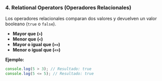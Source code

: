 
### 4. Relational Operators (Operadores Relacionales)

Los operadores relacionales comparan dos valores y devuelven un valor booleano (`true` o `false`).

- **Mayor que (`>`)**
- **Menor que (`<`)**
- **Mayor o igual que (`>=`)**
- **Menor o igual que (`<=`)**

**Ejemplo:**

```js
console.log(5 > 3); // Resultado: true
console.log(5 <= 5); // Resultado: true
```

